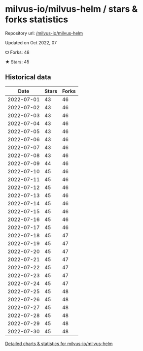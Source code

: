 # milvus-io/milvus-helm / stars & forks statistics

Repository url: [/milvus-io/milvus-helm](https://github.com/milvus-io/milvus-helm)

Updated on Oct 2022, 07

☋ Forks: 48

★ Stars: 45

## Historical data
| Date | Stars | Forks |
|------|-------|-------|
| 2022-07-01 | 43 | 46 | 
| 2022-07-02 | 43 | 46 | 
| 2022-07-03 | 43 | 46 | 
| 2022-07-04 | 43 | 46 | 
| 2022-07-05 | 43 | 46 | 
| 2022-07-06 | 43 | 46 | 
| 2022-07-07 | 43 | 46 | 
| 2022-07-08 | 43 | 46 | 
| 2022-07-09 | 44 | 46 | 
| 2022-07-10 | 45 | 46 | 
| 2022-07-11 | 45 | 46 | 
| 2022-07-12 | 45 | 46 | 
| 2022-07-13 | 45 | 46 | 
| 2022-07-14 | 45 | 46 | 
| 2022-07-15 | 45 | 46 | 
| 2022-07-16 | 45 | 46 | 
| 2022-07-17 | 45 | 46 | 
| 2022-07-18 | 45 | 47 | 
| 2022-07-19 | 45 | 47 | 
| 2022-07-20 | 45 | 47 | 
| 2022-07-21 | 45 | 47 | 
| 2022-07-22 | 45 | 47 | 
| 2022-07-23 | 45 | 47 | 
| 2022-07-24 | 45 | 47 | 
| 2022-07-25 | 45 | 48 | 
| 2022-07-26 | 45 | 48 | 
| 2022-07-27 | 45 | 48 | 
| 2022-07-28 | 45 | 48 | 
| 2022-07-29 | 45 | 48 | 
| 2022-07-30 | 45 | 48 | 


[Detailed charts & statistics for milvus-io/milvus-helm](https://reviewgithub.com/rep/milvus-io/milvus-helm)

